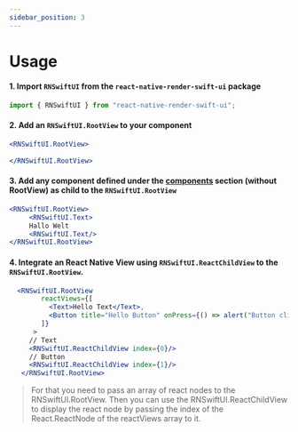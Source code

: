 ```yaml
---
sidebar_position: 3
---
```


# Usage




#### 1. Import `RNSwiftUI` from the `react-native-render-swift-ui` package

````js
import { RNSwiftUI } from "react-native-render-swift-ui";
````

#### 2. Add an `RNSwiftUI.RootView` to your component

`````jsx
<RNSwiftUI.RootView>
     
</RNSwiftUI.RootView>
`````

#### 3. Add any component defined under the [components](category/components) section (without RootView) as child to the `RNSwiftUI.RootView` 

````jsx
<RNSwiftUI.RootView>
     <RNSwiftUI.Text>
     Hallo Welt
     <RNSwiftUI.Text/>
</RNSwiftUI.RootView>
````

#### 4. Integrate an React Native View using `RNSwiftUI.ReactChildView` to the `RNSwiftUI.RootView`. 

````jsx
  <RNSwiftUI.RootView
        reactViews={[
          <Text>Hello Text</Text>,
          <Button title="Hello Button" onPress={() => alert("Button clicked!")} />,
        ]}
      >
     // Text
     <RNSwiftUI.ReactChildView index={0}/>
     // Button
     <RNSwiftUI.ReactChildView index={1}/>
   </RNSwiftUI.RootView>
````
> For that you need to pass an array of react nodes to the RNSwiftUI.RootView. Then you can use the RNSwiftUI.ReactChildView to display the react node by passing the index of the React.ReactNode of the reactViews array to it.  
